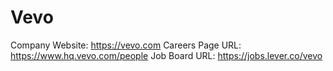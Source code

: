 # Vevo

Company Website: https://vevo.com
Careers Page URL: https://www.hq.vevo.com/people
Job Board URL: https://jobs.lever.co/vevo